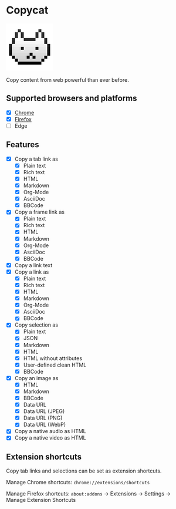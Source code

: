 # Copycat
![copycat-logo]

Copy content from web powerful than ever before.

[copycat-logo]: src/assets/images/icon-128.png

## Supported browsers and platforms
- [x] [Chrome]
- [x] [Firefox]
- [ ] Edge

[Chrome]: https://chrome.google.com/webstore/detail/jdjbiojkklnaeoanimopafmnmhldejbg
[Firefox]: https://addons.mozilla.org/firefox/addon/extension-copycat/

## Features
- [x] Copy a tab link as
  - [x] Plain text
  - [x] Rich text
  - [x] HTML
  - [x] Markdown
  - [x] Org-Mode
  - [x] AsciiDoc
  - [x] BBCode
- [x] Copy a frame link as
  - [x] Plain text
  - [x] Rich text
  - [x] HTML
  - [x] Markdown
  - [x] Org-Mode
  - [x] AsciiDoc
  - [x] BBCode
- [x] Copy a link text
- [x] Copy a link as
  - [x] Plain text
  - [x] Rich text
  - [x] HTML
  - [x] Markdown
  - [x] Org-Mode
  - [x] AsciiDoc
  - [x] BBCode
- [x] Copy selection as
  - [x] Plain text
  - [x] JSON
  - [x] Markdown
  - [x] HTML
  - [x] HTML without attributes
  - [x] User-defined clean HTML
  - [x] BBCode
- [x] Copy an image as
  - [x] HTML
  - [x] Markdown
  - [x] BBCode
  - [x] Data URL
  - [x] Data URL (JPEG)
  - [x] Data URL (PNG)
  - [x] Data URL (WebP)
- [x] Copy a native audio as HTML
- [x] Copy a native video as HTML

## Extension shortcuts
Copy tab links and selections can be set as extension shortcuts.

Manage Chrome shortcuts:
`chrome://extensions/shortcuts`

Manage Firefox shortcuts:
`about:addons` -> Extensions -> Settings -> Manage Extension Shortcuts
